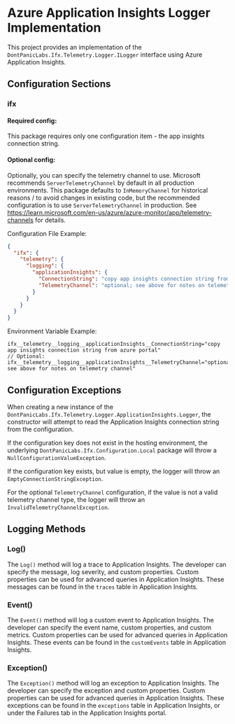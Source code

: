 ﻿# Azure Application Insights Logger Implementation
This project provides an implementation of the `DontPanicLabs.Ifx.Telemetry.Logger.ILogger` interface using Azure Application Insights.  

## Configuration Sections

### ifx
#### Required config:
This package requires only one configuration item - the app insights connection string. 

#### Optional config:
Optionally, you can specify the telemetry channel to use. Microsoft recommends `ServerTelemetryChannel` by default in
all production environments. This package defaults to `InMemoryChannel` for historical reasons / to avoid changes
in existing code, but the recommended configuration is to use `ServerTelemetryChannel` in production. See
https://learn.microsoft.com/en-us/azure/azure-monitor/app/telemetry-channels for details.

Configuration File Example:
```json
{
  "ifx": {
    "telemetry": {
      "logging": {
        "applicationInsights": {
          "ConnectionString": "copy app insights connection string from azure portal",
          "TelemetryChannel": "optional; see above for notes on telemetry channel"
        }
      }
    }
  }
}
```

Environment Variable Example:
```
ifx__telemetry__logging__applicationInsights__ConnectionString="copy app insights connection string from azure portal"
// Optional: 
ifx__telemetry__logging__applicationInsights__TelemetryChannel="optional; see above for notes on telemetry channel"
```


## Configuration Exceptions
When creating a new instance of the `DontPanicLabs.Ifx.Telemetry.Logger.ApplicationInsights.Logger`, the constructor will attempt to read the Application Insights connection string from the configuration.

If the configuration key does not exist in the hosting environment, the underlying `DontPanicLabs.Ifx.Configuration.Local` package will throw a `NullConfigurationValueException`.

If the configuration key exists, but value is empty, the logger will throw an `EmptyConnectionStringException`.

For the optional `TelemetryChannel` configuration, if the value is not a valid telemetry channel type, the logger will throw an `InvalidTelemetryChannelException`.

## Logging Methods

### Log()
The `Log()` method will log a trace to Application Insights.  The developer can specify the message, log severity, and custom properties.  Custom properties can be used for advanced queries in Application Insights.  These messages can be found in the `traces` table in Application Insights.

### Event()
The `Event()` method will log a custom event to Application Insights.  The developer can specify the event name, custom properties, and custom metrics.  Custom properties can be used for advanced queries in Application Insights.  These events can be found in the `customEvents` table in Application Insights.

### Exception()
The `Exception()` method will log an exception to Application Insights.  The developer can specify the exception and custom properties. Custom properties can be used for advanced queries in Application Insights.  These exceptions can be found in the `exceptions` table in Application Insights, or under the Failures tab in the Application Insights portal.